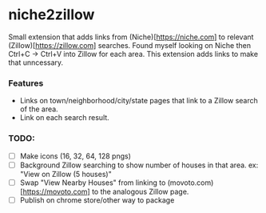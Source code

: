 # niche2zillow
Small extension that adds links from (Niche)[https://niche.com] to relevant (Zillow)[https://zillow.com] searches.
Found myself looking on Niche then Ctrl+C -> Ctrl+V into Zillow for each area. This extension adds links to make that unncessary.

### Features
* Links on town/neighborhood/city/state pages that link to a Zillow search of the area.
* Link on each search result.

### TODO:
- [  ] Make icons (16, 32, 64, 128 pngs)
- [  ] Background Zillow searching to show number of houses in that area. ex: "View on Zillow (5 houses)"
- [  ] Swap "View Nearby Houses" from linking to (movoto.com)[https://movoto.com] to the analogous Zillow page.
- [  ] Publish on chrome store/other way to package
